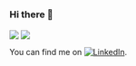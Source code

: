 ### Hi there 👋

<img align="center" src="https://github-readme-stats.vercel.app/api/top-langs/?username=Vashanth&theme=dark&layout=compact" />
<img align="center" src="https://github-readme-stats.vercel.app/api/?username=Vashanth&theme=merko" />

<!-- Actual text -->

You can find me on [![LinkedIn][1.1]][1].

<!-- Icons -->

[1.1]: https://raw.githubusercontent.com/MartinHeinz/MartinHeinz/master/linkedin-3-16.png (LinkedIn icon without padding)

<!-- Links to your social media accounts -->

[1]: https://www.linkedin.com/vashanth-s
<!--
**Vashanth/Vashanth** is a ✨ _special_ ✨ repository because its `README.md` (this file) appears on your GitHub profile.

Here are some ideas to get you started:

- 🔭 I’m currently working on ...
- 🌱 I’m currently learning ...
- 👯 I’m looking to collaborate on ...
- 🤔 I’m looking for help with ...
- 💬 Ask me about ...
- 📫 How to reach me: ...
- 😄 Pronouns: ...
- ⚡ Fun fact: ...
-->
